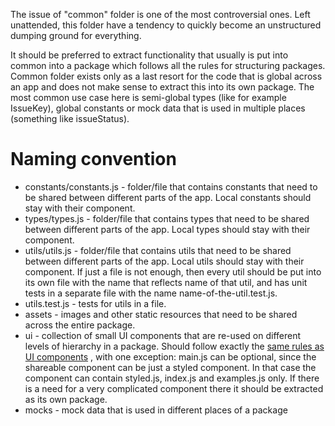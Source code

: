 The issue of "common" folder is one of the most controversial ones. Left unattended, this folder
have a tendency to quickly become an unstructured dumping ground for everything.

It should be preferred to extract functionality that usually is put into common into a package which
follows all the rules for structuring packages. Common folder exists only as a last resort for the
code that is global across an app and does not make sense to extract this into its own package. The
most common use case here is semi-global types (like for example IssueKey), global constants or mock
data that is used in multiple places (something like issueStatus).

# Naming convention

-   constants/constants.js - folder/file that contains constants that need to be shared between
    different parts of the app. Local constants should stay with their component.
-   types/types.js - folder/file that contains types that need to be shared between different parts
    of the app. Local types should stay with their component.
-   utils/utils.js - folder/file that contains utils that need to be shared between different parts
    of the app. Local utils should stay with their component. If just a file is not enough, then
    every util should be put into its own file with the name that reflects name of that util, and
    has unit tests in a separate file with the name name-of-the-util.test.js.
-   utils.test.js - tests for utils in a file.
-   assets - images and other static resources that need to be shared across the entire package.
-   ui - collection of small UI components that are re-used on different levels of hierarchy in a
    package. Should follow exactly the
    [same rules as UI components](../../components/components-types/ui/README.md) , with one exception:
    main.js can be optional, since the shareable component can be just a styled component. In that
    case the component can contain styled.js, index.js and examples.js only. If there is a need for
    a very complicated component there it should be extracted as its own package.
-   mocks - mock data that is used in different places of a package
